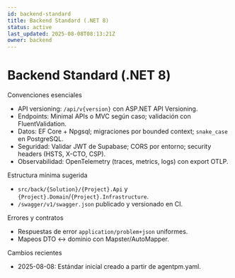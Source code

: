 ```yaml
---
id: backend-standard
title: Backend Standard (.NET 8)
status: active
last_updated: 2025-08-08T08:13:21Z
owner: backend
---
```


# Backend Standard (.NET 8)

Convenciones esenciales
- API versioning: `/api/v{version}` con ASP.NET API Versioning.
- Endpoints: Minimal APIs o MVC según caso; validación con FluentValidation.
- Datos: EF Core + Npgsql; migraciones por bounded context; `snake_case` en PostgreSQL.
- Seguridad: Validar JWT de Supabase; CORS por entorno; security headers (HSTS, X-CTO, CSP).
- Observabilidad: OpenTelemetry (traces, metrics, logs) con export OTLP.

Estructura mínima sugerida
- `src/back/{Solution}/{Project}.Api` y `{Project}.Domain`/`{Project}.Infrastructure`.
- `/swagger/v1/swagger.json` publicado y versionado en CI.

Errores y contratos
- Respuestas de error `application/problem+json` uniformes.
- Mapeos DTO <-> dominio con Mapster/AutoMapper.

Cambios recientes
- 2025-08-08: Estándar inicial creado a partir de agentpm.yaml.
